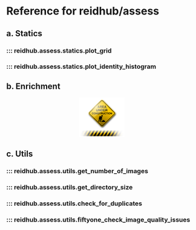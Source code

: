 # Reference for reidhub/assess

## a. Statics

### ::: reidhub.assess.statics.plot_grid

### ::: reidhub.assess.statics.plot_identity_histogram

## b. Enrichment

<p align="center">
  <img src="../assets/content_Under-Construction-Free-Download-PNG.png" alt="In development" width="120"/>
</p>


## c. Utils

### ::: reidhub.assess.utils.get_number_of_images

### ::: reidhub.assess.utils.get_directory_size

### ::: reidhub.assess.utils.check_for_duplicates

### ::: reidhub.assess.utils.fiftyone_check_image_quality_issues

